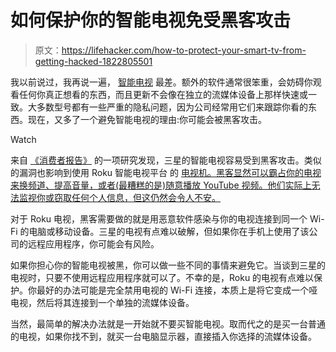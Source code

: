 # 如何保护你的智能电视免受黑客攻击

> 原文：<https://lifehacker.com/how-to-protect-your-smart-tv-from-getting-hacked-1822805501>

我以前说过，我再说一遍， [智能电视](https://lifehacker.com/the-best-smart-tvs-for-watching-netflix-according-to-n-1766384669) 最差。额外的软件通常很笨重，会妨碍你观看任何你真正想看的东西，而且更新不会像在独立的流媒体设备上那样快速或一致。大多数型号都有一些严重的隐私问题，因为公司经常用它们来跟踪你看的东西。现在，又多了一个避免智能电视的理由:你可能会被黑客攻击。

Watch

来自 [《消费者报告》](https://www.consumerreports.org/televisions/samsung-roku-smart-tvs-vulnerable-to-hacking-consumer-reports-finds/) 的一项研究发现，三星的智能电视容易受到黑客攻击。类似的漏洞也影响到使用 Roku 智能电视平台 的 [电视机。黑客显然可以霸占你的电视来换频道、提高音量，或者(最糟糕的是)随意播放 YouTube 视频。他们实际上无法监视你或窃取任何个人信息，但这仍然会令人不安。](https://gizmodo.com/tcls-new-roku-4k-tv-is-very-good-and-beautifully-cheap-1796514028)

对于 Roku 电视，黑客需要做的就是用恶意软件感染与你的电视连接到同一个 Wi-Fi 的电脑或移动设备。三星的电视有点难以破解，但如果你在手机上使用了该公司的远程应用程序，你可能会有风险。

如果你担心你的智能电视被黑，你可以做一些不同的事情来避免它。当谈到三星的电视时，只要不使用远程应用程序就可以了。不幸的是，Roku 的电视有点难以保护。你最好的办法可能是完全禁用电视的 Wi-Fi 连接，本质上是将它变成一个哑电视，然后将其连接到一个单独的流媒体设备。

当然，最简单的解决办法就是一开始就不要买智能电视。取而代之的是买一台普通的电视，如果你找不到，就买一台电脑显示器，直接插入你选择的流媒体设备。